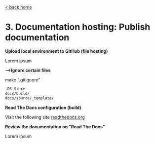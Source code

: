 [< back home](README.md)

# 3. Documentation hosting: Publish documentation

**Upload local environment to GitHub (file hosting)**

Lorem ipsum 

**-->Ignore certain files**

make ".gitignore"

```bash
.DS_Store
docs/build/
docs/source/_template/
```

**Read The Docs configuration (build)**

Visit the following site [readthedocs.org](https://readthedocs.org/)


**Review the documentation on "Read The Docs"**

Lorem ipsum 
